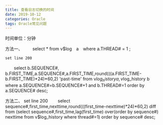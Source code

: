 ```yaml
---
title: 查看日志切换的时间
date: 2019-10-12
categories: Oracle
tags: Oracle常见问题
---
```


时间单位：分钟

方法一、 
　　select * from v$log　a　where a.THREAD# = 1 ;
 
    set line 200
　　select b.SEQUENCE#, b.FIRST_TIME,a.SEQUENCE#,a.FIRST_TIME,round(((a.FIRST_TIME-b.FIRST_TIME)*24)*60,2) 'past-time' from v$log_history a, v$log_history b where a.SEQUENCE#=b.SEQUENCE#+1 and b.THREAD#=1 order by a.SEQUENCE# desc;
   
方法二、
    set line 200
　　select sequence#,first_time,nexttime,round(((first_time-nexttime)*24)*60,2) diff from (select sequence#,first_time,lag(first_time) over(order by sequence#) nexttime from v$log_history where thread#=1) order by sequence# desc;